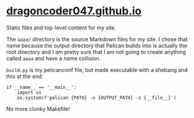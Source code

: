 # [dragoncoder047.github.io](dragoncoder047.github.io)

Static files and top-level content for my site.

The `aaaa/` directory is the source Markdown files for my site. I chose that name because the output directory that Pelican builds into is actually the root directory and I am pretty sure that I am not going to create anything called `aaaa` and have a name collision.

`build.py` is my pelicanconf file, but made executable with a shebang and this at the end:

```py3
if __name__ == '__main__':
    import os
    os.system(f'pelican {PATH} -o {OUTPUT_PATH} -s {__file__}')
```

No more clunky Makefile!
